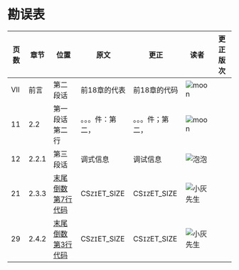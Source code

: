 # 勘误表

页数		| 章节		| 位置					| 原文							| 更正									| 读者							| 更正版次
------- | --------- | --------------------- | ----------------------------- | ------------------------------------- | ----------------------------- | ---------
VII		| 前言		| 第二段话				| 前18章的代表					| 前18章的代码							| ![moon][moon]					| 
11		| 2.2		| 第一段话第二行			| 。。。件：第二，					| 。。。件；第二，							| ![moon][moon]					| 
12		| 2.2.1		| 第三段话				| 调式信息						| 调试信息								| ![泡泡][泡泡]					| 
21		| 2.3.3		|[末尾倒数第7行代码][p21]	| CS`ZI`ET_SIZE					| CS`IZ`ET_SIZE							| ![小灰先生][小灰先生]			| 
29		| 2.4.2		|[末尾倒数第3行代码][p29]	| CS`ZI`ET_SIZE					| CS`IZ`ET_SIZE							| ![小灰先生][小灰先生]			| 

[moon]: https://github.com/zxh0/luago-book/blob/master/readers/moon.png?raw=true "moon"
[泡泡]: https://github.com/zxh0/luago-book/blob/master/readers/paopao.jpeg?raw=true "泡泡"
[小灰先生]: https://github.com/zxh0/luago-book/blob/master/readers/小灰先生.jpeg?raw=true "小灰先生"

[p21]: https://github.com/zxh0/luago-book/blob/master/code/go/ch02/src/luago/binchunk/binary_chunk.go#L9
[p29]: https://github.com/zxh0/luago-book/blob/master/code/go/ch02/src/luago/binchunk/reader.go#L70

